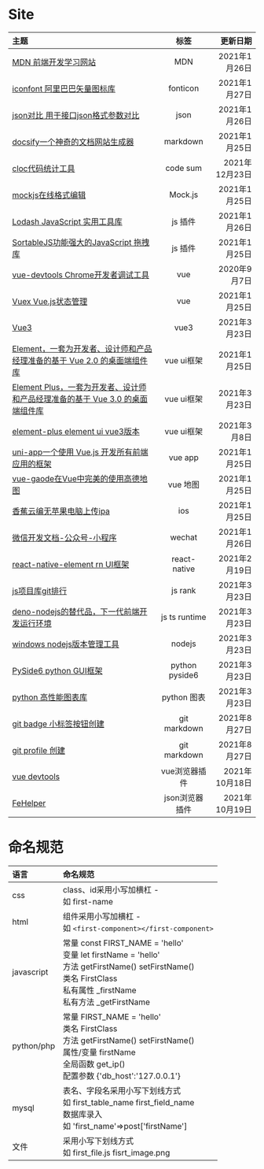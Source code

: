 # Site
| 主题                                                                                                                                          |      标签      |       更新日期 |
| :-------------------------------------------------------------------------------------------------------------------------------------------- | :------------: | -------------: |
| [MDN 前端开发学习网站](https://developer.mozilla.org/zh-CN/)                                                                                  |      MDN       |  2021年1月26日 |
| [iconfont  阿里巴巴矢量图标库](https://www.iconfont.cn/)                                                                                      |    fonticon    |  2021年1月27日 |
| [json对比 用于接口json格式参数对比](https://www.sojson.com/jsondiff.html)                                                                     |      json      |  2021年1月26日 |
| [docsify一个神奇的文档网站生成器](https://docsify.js.org/#/zh-cn/)                                                                            |    markdown    |  2021年1月25日 |
| [cloc代码统计工具](https://github.com/AlDanial/cloc/releases)                                                                                 |    code sum    | 2021年12月23日 |
| [mockjs在线格式编辑](http://mockjs.com/0.1/editor.html#help)                                                                                  |    Mock.js     |  2021年1月25日 |
| [Lodash JavaScript 实用工具库](https://www.lodashjs.com/)                                                                                     |    js 插件     |  2021年1月26日 |
| [SortableJS功能强大的JavaScript 拖拽库](http://www.sortablejs.com)                                                                            |    js 插件     |  2021年1月25日 |
| [vue-devtools Chrome开发者调试工具](https://github.com/vuejs/vue-devtools)                                                                    |      vue       |   2020年9月7日 |
| [Vuex Vue.js状态管理](https://vuex.vuejs.org/zh/guide/)                                                                                       |      vue       |  2021年1月25日 |
| [Vue3](https://v3.cn.vuejs.org)                                                                                                               |      vue3      |  2021年3月23日 |
| [Element，一套为开发者、设计师和产品经理准备的基于 Vue 2.0 的桌面端组件库](https://element.eleme.cn/#/zh-CN/component/installation)           |   vue ui框架   |  2021年1月25日 |
| [Element Plus，一套为开发者、设计师和产品经理准备的基于 Vue 3.0 的桌面端组件库](https://element-plus.gitee.io/#/zh-CN/component/installation) |   vue ui框架   |  2021年3月23日 |
| [element-plus element ui vue3版本](https://element-plus.gitee.io/#/zh-CN/component/installation)                                              |   vue ui框架   |   2021年3月8日 |
| [uni-app一个使用 Vue.js 开发所有前端应用的框架](https://uniapp.dcloud.net.cn/quickstart-cli)                                                  |    vue app     |  2021年1月25日 |
| [vue-gaode在Vue中完美的使用高德地图](http://vue-gaode.rxshc.com/)                                                                             |    vue 地图    |  2021年1月25日 |
| [香蕉云编无苹果电脑上传ipa](https://www.yunedit.com/)                                                                                         |      ios       |  2021年1月25日 |
| [微信开发文档-公众号-小程序](https://developers.weixin.qq.com/doc/)                                                                           |     wechat     |  2021年1月26日 |
| [react-native-element rn UI框架](https://reactnativeelements.com/docs/)                                                                       |  react-native  |  2021年2月19日 |
| [js项目库git排行](https://bestofjs.org/)                                                                                                      |    js rank     |  2021年3月23日 |
| [deno-nodejs的替代品，下一代前端开发运行环境](https://deno.land/)                                                                             | js ts runtime  |  2021年3月23日 |
| [windows nodejs版本管理工具](https://github.com/coreybutler/nvm-windows/releases)                                                             |     nodejs     |  2021年3月23日 |
| [PySide6 python GUI框架](https://doc.qt.io/qtforpython/PySide6/QtGui/index.html)                                                              | python pyside6 |  2021年3月23日 |
| [python 高性能图表库](https://matplotlib.org/)                                                                                                |  python 图表   |  2021年3月23日 |
| [git badge 小标签按钮创建](https://shields.io/)                                                                                               |  git markdown  |  2021年8月27日 |
| [git profile 创建](https://rahuldkjain.github.io/gh-profile-readme-generator/)                                                                |  git markdown  |  2021年8月27日 |
| [vue devtools](https://github.com/vuejs/devtools/)                                                                                            | vue浏览器插件  | 2021年10月18日 |
| [FeHelper](https://github.com/zxlie/FeHelper/tree/master/apps/static/screenshot/crx)                                                          | json浏览器插件 | 2021年10月19日 |

# 命名规范
| 语言       | 命名规范                                                                                                                                                                        |
| :--------- | :------------------------------------------------------------------------------------------------------------------------------------------------------------------------------ |
| css        | class、id采用小写加横杠 - <br>如 first-name                                                                                                                                     |
| html       | 组件采用小写加横杠 - <br>如 `<first-component></first-component>`                                                                                                               |
| javascript | 常量 const FIRST_NAME = 'hello' <br>变量  let firstName = 'hello' <br>方法 getFirstName() setFirstName() <br>类名 FirstClass <br>私有属性 _firstName <br>私有方法 _getFirstName |
| python/php | 常量 FIRST_NAME = 'hello' <br>类名 FirstClass <br>方法 getFirstName() setFirstName() <br>属性/变量 firstName  <br>全局函数 get_ip()  <br>配置参数 {'db_host':'127.0.0.1'}       |
| mysql      | 表名、字段名采用小写下划线方式 <br>如 first_table_name  first_field_name <br>数据库录入 <br>如 'first_name'=>post['firstName']                                                  |
| 文件       | 采用小写下划线方式 <br>如 first_file.js fisrt_image.png                                                                                                                             |